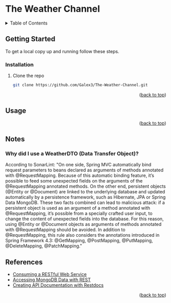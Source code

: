 <a name="readme-top"></a>

# The Weather Channel

<!-- TABLE OF CONTENTS -->
<details>
  <summary>Table of Contents</summary>
  <ol>
    <li>
      <a href="#getting-started">Getting Started</a>
      <ul>
        <li><a href="#installation">Installation</a></li>
      </ul>
    </li>
    <li><a href="#usage">Usage</a></li>
    <li><a href="#references">References</a></li>
  </ol>
</details>



<!-- GETTING STARTED -->
## Getting Started

To get a local copy up and running follow these steps.

### Installation

1. Clone the repo
   ```sh
   git clone https://github.com/Galex3/The-Weather-Channel.git
   ```

<p align="right">(<a href="#readme-top">back to top</a>)</p>



<!-- USAGE EXAMPLES -->
## Usage

<p align="right">(<a href="#readme-top">back to top</a>)</p>



## Notes

### Why did I use a WeatherDTO (Data Transfer Object)?
According to SonarLint: "On one side, Spring MVC automatically bind request parameters to beans declared as arguments of methods annotated with @RequestMapping. Because of this automatic binding feature, it’s possible to feed some unexpected fields on the arguments of the @RequestMapping annotated methods.
On the other end, persistent objects (@Entity or @Document) are linked to the underlying database and updated automatically by a persistence framework, such as Hibernate, JPA or Spring Data MongoDB.
These two facts combined can lead to malicious attack: if a persistent object is used as an argument of a method annotated with @RequestMapping, it’s possible from a specially crafted user input, to change the content of unexpected fields into the database.
For this reason, using @Entity or @Document objects as arguments of methods annotated with @RequestMapping should be avoided.
In addition to @RequestMapping, this rule also considers the annotations introduced in Spring Framework 4.3: @GetMapping, @PostMapping, @PutMapping, @DeleteMapping, @PatchMapping."



<!-- References -->
## References

* [Consuming a RESTful Web Service](https://spring.io/guides/gs/consuming-rest)
* [Accessing MongoDB Data with REST](https://spring.io/guides/gs/accessing-mongodb-data-rest)
* [Creating API Documentation with Restdocs](https://spring.io/guides/gs/testing-restdocs/)

<p align="right">(<a href="#readme-top">back to top</a>)</p>
